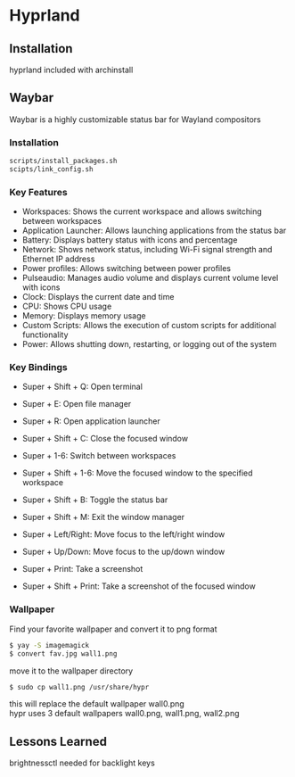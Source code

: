 # Hyprland

## Installation
hyprland included with archinstall  


## Waybar
Waybar is a highly customizable status bar for Wayland compositors

### Installation
```bash
scripts/install_packages.sh  
scipts/link_config.sh
```

### Key Features
- Workspaces: Shows the current workspace and allows switching between workspaces
- Application Launcher: Allows launching applications from the status bar
- Battery: Displays battery status with icons and percentage 
- Network: Shows network status, including Wi-Fi signal strength and Ethernet IP address
- Power profiles: Allows switching between power profiles
- Pulseaudio: Manages audio volume and displays current volume level with icons
- Clock: Displays the current date and time
- CPU: Shows CPU usage
- Memory: Displays memory usage
- Custom Scripts: Allows the execution of custom scripts for additional functionality
- Power: Allows shutting down, restarting, or logging out of the system

### Key Bindings
- Super + Shift + Q: Open terminal
- Super + E: Open file manager
- Super + R: Open application launcher
- Super + Shift + C: Close the focused window
- Super + 1-6: Switch between workspaces
- Super + Shift + 1-6: Move the focused window to the specified workspace
- Super + Shift + B: Toggle the status bar
- Super + Shift + M: Exit the window manager

- Super + Left/Right: Move focus to the left/right window
- Super + Up/Down: Move focus to the up/down window

- Super + Print: Take a screenshot
- Super + Shift + Print: Take a screenshot of the focused window
 
### Wallpaper

Find your favorite wallpaper and convert it to png format
```bash
$ yay -S imagemagick
$ convert fav.jpg wall1.png
```
move it to the wallpaper directory
```bash
$ sudo cp wall1.png /usr/share/hypr
```
this will replace the default wallpaper wall0.png  
hypr uses 3 default wallpapers wall0.png, wall1.png, wall2.png

## Lessons Learned

brightnessctl needed for backlight keys